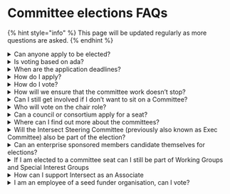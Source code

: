 # Committee elections FAQs

{% hint style="info" %}
This page will be updated regularly as more questions are asked.
{% endhint %}

<details>

<summary>Can anyone apply to be elected?</summary>

No, only individual, enterprise, and seed funder members can apply for a seat.  \
Associate members are not eligible.

</details>

<details>

<summary>Is voting based on ada? </summary>

No, it is one member one vote so each member will have one vote for each seat



</details>

<details>

<summary>When are the application deadlines?</summary>

Applications will open on March 24 and close on April 11 at 12PM UTC.

</details>

<details>

<summary>How do I apply?</summary>

The application form will be accessible through the member portal. Here is the [link](https://members.intersectmbo.org/)&#x20;

</details>

<details>

<summary>How do I vote?</summary>

All voting will be conducted through the [member portal](https://members.intersectmbo.org/), where members can find more details.

</details>

<details>

<summary>How will we ensure that the committee work doesn’t stop?</summary>

The elections are divided into two phases: 50% of the seats were elected in October 2024, and the remaining 50% will be elected in April 2025.

</details>

<details>

<summary>Can I still get involved if I don’t want to sit on a Committee?</summary>

Yes, we have a variety of Working Groups, Special Interest Groups and other initiatives you can get involved in. Feel free to reach out to us via email [contact@intersectmbo.org](mailto:contact@intersectmbo.org)

</details>

<details>

<summary>Who will vote on the chair role?</summary>

We propose the community-elected committee self-elect a chair within two weeks of the election result.

</details>

<details>

<summary>Can a council or consortium apply for a seat?</summary>

No, it is one person one seat. &#x20;

</details>

<details>

<summary>Where can I find out more about the committees?</summary>

Each of the committees has a space in the [Knowledge Base](https://docs.intersectmbo.org/intersect-overview/intersect-committees) which also includes their contact details. We've also created an application pack with key information about the committees, which you can find [here](broken-reference).

</details>

<details>

<summary>Will the Intersect Steering Committee (previously also known as Exec Committee) also be part of the election?</summary>

Yes, the community seats for this committee will be part of the election. &#x20;

</details>

<details>

<summary>Can an enterprise sponsored members candidate themselves for elections?</summary>

Yes, if you are a member of an organization which is paying for an Enterprise membership and for your membership too, then you can apply to be a candidate and you can also vote in the election.&#x20;

Please note your affiliation with your organization in the application form.

</details>

<details>

<summary>If I am elected to a committee seat can I still be part of Working Groups and Special Interest Groups</summary>

Yes, any member can participate in Working Groups and Special Interest Groups.  This is actively encouraged.

</details>

<details>

<summary>How can I support Intersect as an Associate</summary>

Associates are very much welcome to participate in Town Halls, Working Groups and Special Interest Groups.

</details>

<details>

<summary>I am an employee of a seed funder organisation, can I vote?</summary>

As an employee of a seed funder organisation you are not eligible to vote, however if you personally join Intersect as an individual member then you will be able to vote through this membership.

</details>
